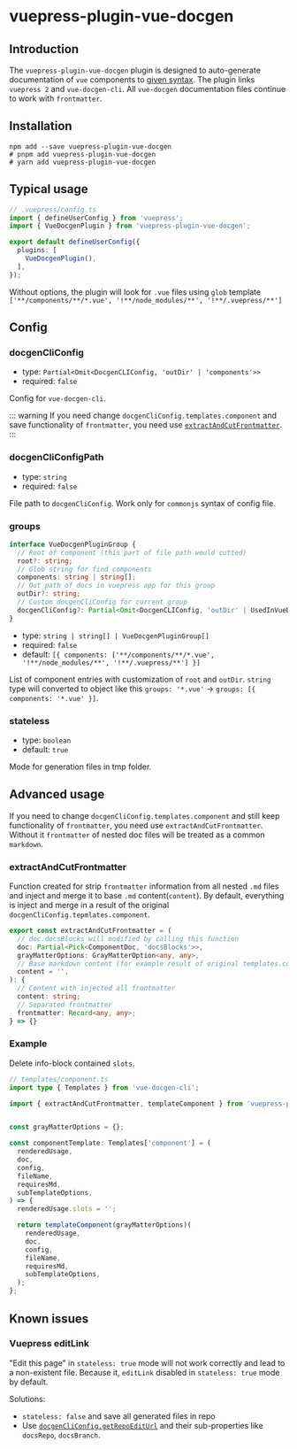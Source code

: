 # vuepress-plugin-vue-docgen

## Introduction

The `vuepress-plugin-vue-docgen` plugin is designed to auto-generate documentation of `vue` components to [given syntax](https://vue-styleguidist.github.io/docs/Documenting.html).
The plugin links `vuepress 2` and `vue-docgen-cli`.
All `vue-docgen` documentation files continue to work with `frontmatter`.

## Installation

```shell
npm add --save vuepress-plugin-vue-docgen
# pnpm add vuepress-plugin-vue-docgen
# yarn add vuepress-plugin-vue-docgen
```

## Typical usage

```ts
// .vuepress/config.ts
import { defineUserConfig } from 'vuepress';
import { VueDocgenPlugin } from 'vuepress-plugin-vue-docgen';

export default defineUserConfig({
  plugins: [
    VueDocgenPlugin(),
  ],
});
```

Without options, the plugin will look for `.vue` files using `glob` template `['**/components/**/*.vue', '!**/node_modules/**', '!**/.vuepress/**']`

## Config

### docgenCliConfig

- type: `Partial<Omit<DocgenCLIConfig, 'outDir' | 'components'>>`
- required: `false`

Config for `vue-docgen-cli`.

::: warning
If you need change `docgenCliConfig.templates.component` and save functionality of `frontmatter`, you need use [`extractAndCutFrontmatter`](#advanced-usage).
:::

### docgenCliConfigPath

- type: `string`
- required: `false`

File path to `docgenCliConfig`. Work only for `commonjs` syntax of config file.

### groups

```ts
interface VueDocgenPluginGroup {
  // Root of component (this part of file path would cutted)
  root?: string;
  // Glob string for find components
  components: string | string[];
  // Out path of docs in vuepress app for this group
  outDir?: string;
  // Custom docgenCliConfig for current group
  docgenCliConfig?: Partial<Omit<DocgenCLIConfig, 'outDir' | UsedInVueDocgenConfigProcessingProperties>>;
}
```

- type: `string | string[] | VueDocgenPluginGroup[]`
- required: `false`
- default: `[{ components: ['**/components/**/*.vue', '!**/node_modules/**', '!**/.vuepress/**'] }]`

List of component entries with customization of `root` and `outDir`. `string` type will converted to object like this `groups: '*.vue'` -> `groups: [{ components: '*.vue' }]`.

### stateless

- type: `boolean`
- default: `true`

Mode for generation files in tmp folder.

## Advanced usage

If you need to change `docgenCliConfig.templates.component` and still keep functionality of `frontmatter`, you need use `extractAndCutFrontmatter`.
Without it `frontmatter` of nested doc files will be treated as a common `markdown`.

### extractAndCutFrontmatter

Function created for strip `frontmatter` information from all nested `.md` files and inject and merge it to base `.md` content(`content`). By default, everything is inject and merge in a result of the original `docgenCliConfig.tepmlates.component`.

```ts
export const extractAndCutFrontmatter = (
  // doc.docsBlocks will modified by calling this function
  doc: Partial<Pick<ComponentDoc, 'docsBlocks'>>,
  grayMatterOptions: GrayMatterOption<any, any>,
  // Base markdown content (for example result of original templates.component)
  content = '',
): {
  // Content with injected all frontmatter
  content: string;
  // Separated frontmatter
  frontmatter: Record<any, any>;
} => {}
```

### Example

Delete info-block contained `slots`.

```ts
// templates/component.ts
import type { Templates } from 'vue-docgen-cli';

import { extractAndCutFrontmatter, templateComponent } from 'vuepress-plugin-vue-docgen';


const grayMatterOptions = {};

const componentTemplate: Templates['component'] = (
  renderedUsage,
  doc,
  config,
  fileName,
  requiresMd,
  subTemplateOptions,
) => {
  renderedUsage.slots = '';

  return templateComponent(grayMatterOptions)(
    renderedUsage,
    doc,
    config,
    fileName,
    requiresMd,
    subTemplateOptions,
  );
};
```

## Known issues

### Vuepress editLink

"Edit this page" in `stateless: true` mode will not work correctly and lead to a non-existent file.
Because it, `editLink` disabled in `stateless: true` mode by default.

Solutions:
- `stateless: false` and save all generated files in repo
- Use [`docgenCliConfig.getRepoEditUrl`](https://github.com/vue-styleguidist/vue-styleguidist/tree/dev/packages/vue-docgen-cli#getrepoediturl) and their sub-properties like `docsRepo`, `docsBranch`.
